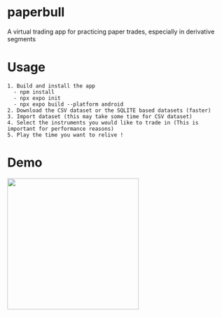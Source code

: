 # paperbull
A virtual trading app for practicing paper trades, especially in derivative segments

# Usage
```
1. Build and install the app 
  - npm install
  - npx expo init
  - npx expo build --platform android
2. Download the CSV dataset or the SQLITE based datasets (faster)
3. Import dataset (this may take some time for CSV dataset)
4. Select the instruments you would like to trade in (This is important for performance reasons)
5. Play the time you want to relive !
```

# Demo
<img src="https://github.com/user-attachments/assets/822b6ed4-2132-4cf5-9886-707842513714" width="300"/>

